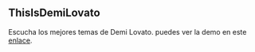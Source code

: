 ## ThisIsDemiLovato

Escucha los mejores temas de Demi Lovato.
puedes ver la demo en este [enlace](https://jeandevonne.github.io/ThisIsDemiLovato/).
